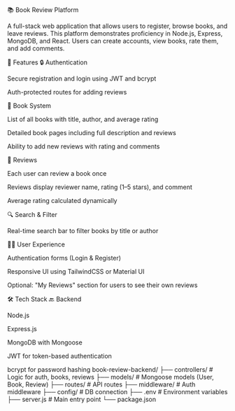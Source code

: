 📚 Book Review Platform

A full-stack web application that allows users to register, browse books, and leave reviews. This platform demonstrates proficiency in Node.js, Express, MongoDB, and React. Users can create accounts, view books, rate them, and add comments.

🚀 Features
🔒 Authentication

Secure registration and login using JWT and bcrypt

Auth-protected routes for adding reviews

📘 Book System

List of all books with title, author, and average rating

Detailed book pages including full description and reviews

Ability to add new reviews with rating and comments

💬 Reviews

Each user can review a book once

Reviews display reviewer name, rating (1–5 stars), and comment

Average rating calculated dynamically

🔍 Search & Filter

Real-time search bar to filter books by title or author

🧑‍💻 User Experience

Authentication forms (Login & Register)

Responsive UI using TailwindCSS or Material UI

Optional: "My Reviews" section for users to see their own reviews

🛠️ Tech Stack
🔙 Backend

Node.js

Express.js

MongoDB with Mongoose

JWT for token-based authentication

bcrypt for password hashing
book-review-backend/
├── controllers/        # Logic for auth, books, reviews
├── models/             # Mongoose models (User, Book, Review)
├── routes/             # API routes
├── middleware/         # Auth middleware
├── config/             # DB connection
├── .env                # Environment variables
├── server.js           # Main entry point
└── package.json
